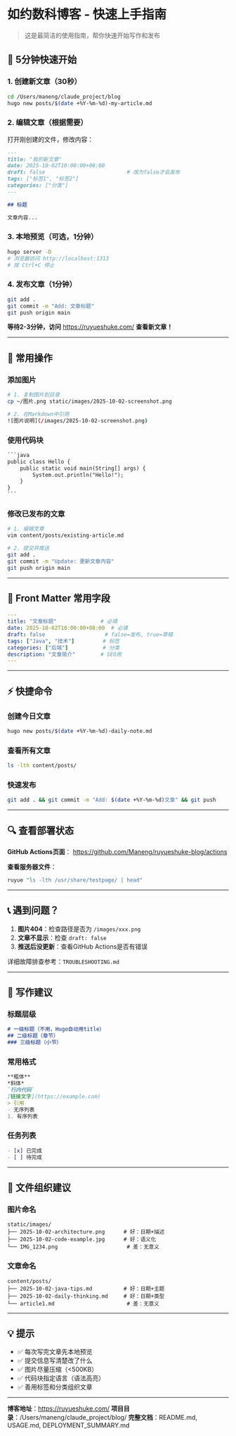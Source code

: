 # 如约数科博客 - 快速上手指南

> 这是最简洁的使用指南，帮你快速开始写作和发布

## 🚀 5分钟快速开始

### 1. 创建新文章（30秒）

```bash
cd /Users/maneng/claude_project/blog
hugo new posts/$(date +%Y-%m-%d)-my-article.md
```

### 2. 编辑文章（根据需要）

打开刚创建的文件，修改内容：

```markdown
---
title: "我的新文章"
date: 2025-10-02T10:00:00+08:00
draft: false                          # 改为false才会发布
tags: ["标签1", "标签2"]
categories: ["分类"]
---

## 标题

文章内容...
```

### 3. 本地预览（可选，1分钟）

```bash
hugo server -D
# 浏览器访问 http://localhost:1313
# 按 Ctrl+C 停止
```

### 4. 发布文章（1分钟）

```bash
git add .
git commit -m "Add: 文章标题"
git push origin main
```

**等待2-3分钟，访问** https://ruyueshuke.com/ **查看新文章！**

---

## 📝 常用操作

### 添加图片

```bash
# 1. 复制图片到目录
cp ~/图片.png static/images/2025-10-02-screenshot.png

# 2. 在Markdown中引用
![图片说明](/images/2025-10-02-screenshot.png)
```

### 使用代码块

```markdown
​```java
public class Hello {
    public static void main(String[] args) {
        System.out.println("Hello!");
    }
}
​```
```

### 修改已发布的文章

```bash
# 1. 编辑文章
vim content/posts/existing-article.md

# 2. 提交并推送
git add .
git commit -m "Update: 更新文章内容"
git push origin main
```

---

## 🎯 Front Matter 常用字段

```yaml
---
title: "文章标题"              # 必填
date: 2025-10-02T10:00:00+08:00  # 必填
draft: false                   # false=发布, true=草稿
tags: ["Java", "技术"]         # 标签
categories: ["后端"]           # 分类
description: "文章简介"        # SEO用
---
```

---

## ⚡ 快捷命令

### 创建今日文章
```bash
hugo new posts/$(date +%Y-%m-%d)-daily-note.md
```

### 查看所有文章
```bash
ls -lth content/posts/
```

### 快速发布
```bash
git add . && git commit -m "Add: $(date +%Y-%m-%d)文章" && git push
```

---

## 🔍 查看部署状态

**GitHub Actions页面**：
https://github.com/Maneng/ruyueshuke-blog/actions

**查看服务器文件**：
```bash
ruyue "ls -lth /usr/share/testpage/ | head"
```

---

## 📞 遇到问题？

1. **图片404**：检查路径是否为 `/images/xxx.png`
2. **文章不显示**：检查 `draft: false`
3. **推送后没更新**：查看GitHub Actions是否有错误

详细故障排查参考：`TROUBLESHOOTING.md`

---

## 🎨 写作建议

### 标题层级
```markdown
# 一级标题（不用，Hugo自动用title）
## 二级标题（章节）
### 三级标题（小节）
```

### 常用格式
```markdown
**粗体**
*斜体*
`行内代码`
[链接文字](https://example.com)
> 引用
- 无序列表
1. 有序列表
```

### 任务列表
```markdown
- [x] 已完成
- [ ] 待完成
```

---

## 📂 文件组织建议

### 图片命名
```
static/images/
├── 2025-10-02-architecture.png      # 好：日期+描述
├── 2025-10-02-code-example.jpg      # 好：语义化
└── IMG_1234.png                      # 差：无意义
```

### 文章命名
```
content/posts/
├── 2025-10-02-java-tips.md          # 好：日期+主题
├── 2025-10-02-daily-thinking.md     # 好：日期+类型
└── article1.md                       # 差：无意义
```

---

## 💡 提示

- ✅ 每次写完文章先本地预览
- ✅ 提交信息写清楚改了什么
- ✅ 图片尽量压缩（<500KB）
- ✅ 代码块指定语言（语法高亮）
- ✅ 善用标签和分类组织文章

---

**博客地址**：https://ruyueshuke.com/
**项目目录**：/Users/maneng/claude_project/blog/
**完整文档**：README.md, USAGE.md, DEPLOYMENT_SUMMARY.md
